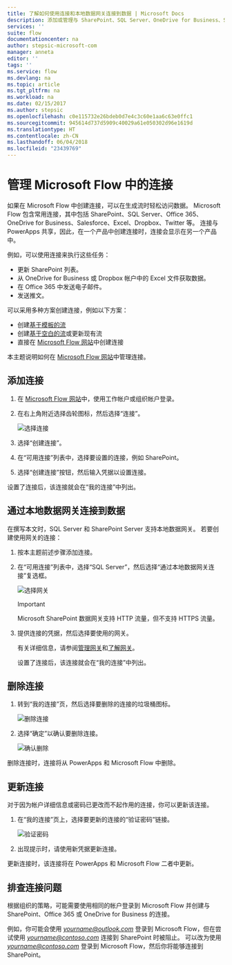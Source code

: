```yaml
---
title: 了解如何使用连接和本地数据网关连接到数据 | Microsoft Docs
description: 添加或管理与 SharePoint、SQL Server、OneDrive for Business、Salesforce、Office 365、OneDrive、Dropbox、Twitter、Google Drive 等产品的连接
services: ''
suite: flow
documentationcenter: na
author: stepsic-microsoft-com
manager: anneta
editor: ''
tags: ''
ms.service: flow
ms.devlang: na
ms.topic: article
ms.tgt_pltfrm: na
ms.workload: na
ms.date: 02/15/2017
ms.author: stepsic
ms.openlocfilehash: c0e115732e26bdeb0d7e4c3c60e1aa6c63e0ffc1
ms.sourcegitcommit: 945614d737d5909c40029a61e050302d96e1619d
ms.translationtype: HT
ms.contentlocale: zh-CN
ms.lasthandoff: 06/04/2018
ms.locfileid: "23439769"
---
```

# <a name="manage-connections-in-microsoft-flow"></a>管理 Microsoft Flow 中的连接
如果在 Microsoft Flow 中创建连接，可以在生成流时轻松访问数据。 Microsoft Flow 包含常用连接，其中包括 SharePoint、SQL Server、Office 365、OneDrive for Business、Salesforce、Excel、Dropbox、Twitter 等。 连接与 PowerApps 共享，因此，在一个产品中创建连接时，连接会显示在另一个产品中。

例如，可以使用连接来执行这些任务：

* 更新 SharePoint 列表。
* 从 OneDrive for Business 或 Dropbox 帐户中的 Excel 文件获取数据。
* 在 Office 365 中发送电子邮件。
* 发送推文。

可以采用多种方案创建连接，例如以下方案：

* 创建[基于模板的流](get-started-logic-template.md)
* 创建[基于空白的流](get-started-logic-flow.md)或更新现有流
* 直接在 [Microsoft Flow 网站][1]中创建连接

本主题说明如何在 [Microsoft Flow 网站][1]中管理连接。

## <a name="add-a-connection"></a>添加连接
1. 在 [Microsoft Flow 网站][1]中，使用工作帐户或组织帐户登录。
2. 在右上角附近选择齿轮图标，然后选择“连接”。
   
    ![选择连接](./media/add-manage-connections/connections-menu.png)
3. 选择“创建连接”。
4. 在“可用连接”列表中，选择要设置的连接，例如 SharePoint。
5. 选择“创建连接”按钮，然后输入凭据以设置连接。

设置了连接后，该连接就会在“我的连接”中列出。

## <a name="connect-to-your-data-through-an-on-premises-data-gateway"></a>通过本地数据网关连接到数据
在撰写本文时，SQL Server 和 SharePoint Server 支持本地数据网关。 若要创建使用网关的连接：

1. 按本主题前述步骤添加连接。
2. 在“可用连接”列表中，选择“SQL Server”，然后选择“通过本地数据网关连接”复选框。
   
    ![选择网关](./media/add-manage-connections/select-gateway.png)
   
   > [!IMPORTANT]
   > Microsoft SharePoint 数据网关支持 HTTP 流量，但不支持 HTTPS 流量。
   > 
   > 
3. 提供连接的凭据，然后选择要使用的网关。
   
    有关详细信息，请参阅[管理网关](gateway-manage.md)和[了解网关](gateway-reference.md)。
   
    设置了连接后，该连接就会在“我的连接”中列出。

## <a name="delete-a-connection"></a>删除连接
1. 转到“我的连接”页，然后选择要删除的连接的垃圾桶图标。
   
    ![删除连接](./media/add-manage-connections/delete-connection.png)
2. 选择“确定”以确认要删除连接。
   
    ![确认删除](./media/add-manage-connections/delete-confirmation.png)

删除连接时，连接将从 PowerApps 和 Microsoft Flow 中删除。

## <a name="update-a-connection"></a>更新连接
对于因为帐户详细信息或密码已更改而不起作用的连接，你可以更新该连接。

1. 在“我的连接”页上，选择要更新的连接的“验证密码”链接。
   
    ![验证密码](./media/add-manage-connections/verify-password.png)
2. 出现提示时，请使用新凭据更新连接。

更新连接时，该连接将在 PowerApps 和 Microsoft Flow 二者中更新。

## <a name="troubleshoot-a-connection"></a>排查连接问题
根据组织的策略，可能需要使用相同的帐户登录到 Microsoft Flow 并创建与 SharePoint、Office 365 或 OneDrive for Business 的连接。

例如，你可能会使用 *yourname@outlook.com* 登录到 Microsoft Flow，但在尝试使用 *yourname@contoso.com* 连接到 SharePoint 时被阻止。 可以改为使用 *yourname@contoso.com* 登录到 Microsoft Flow，然后你将能够连接到 SharePoint。

<!--Reference links in article-->
[1]: https://flow.microsoft.com

